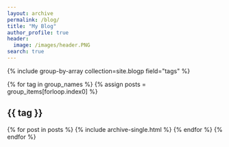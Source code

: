 ```yaml
---
layout: archive
permalink: /blog/
title: "My Blog"
author_profile: true
header:
  image: /images/header.PNG
search: true
---
```


{% include group-by-array collection=site.blogp field="tags" %}

{% for tag in group_names %}
  {% assign posts = group_items[forloop.index0] %}
  <h2 id="{{ year | slugify }}" class="archive__subtitle">{{ tag }}</h2>
  {% for post in posts %}
    {% include archive-single.html %}
  {% endfor %}
{% endfor %}
